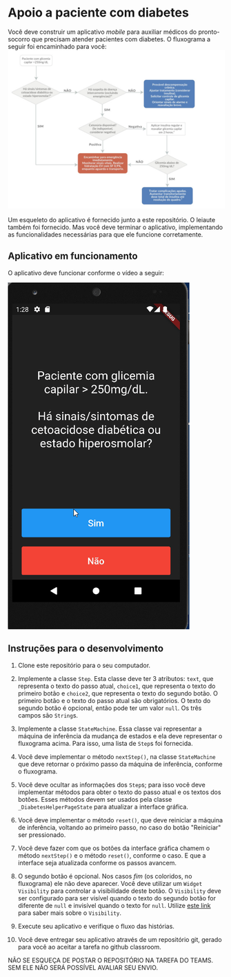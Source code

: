 # Apoio a paciente com diabetes

Você deve construir um aplicativo _mobile_ para auxiliar médicos
do pronto-socorro que precisam atender pacientes com diabetes.
O fluxograma a seguir foi encaminhado para você:
![Fluxograma atendimento diabetes](doc/diabetes-fluxograma.png.jpg)

Um esqueleto do aplicativo é fornecido junto a este repositório. O leiaute também foi fornecido. Mas você deve terminar o aplicativo, implementando as funcionalidades necessárias para que ele funcione corretamente.

## Aplicativo em funcionamento

O aplicativo deve funcionar conforme o vídeo a seguir:

![Aplicativo em funcionamento](doc/diabetes.gif)


## Instruções para o desenvolvimento

1. Clone este repositório para o seu computador.
2. Implemente a classe `Step`. Esta classe deve ter 3 atributos: `text`, que representa o texto do passo atual, `choice1`, que representa o texto do primeiro botão e `choice2`, que representa o texto do segundo botão. O primeiro botão e o texto do passo atual são obrigatórios. O texto do segundo botão é opcional, então pode ter um valor `null`. Os três campos são `String`s.
3. Implemente a classe `StateMachine`. Essa classe vai representar a máquina de inferência da mudança de estados e ela deve representar o fluxograma acima. Para isso, uma lista de `Step`s foi fornecida.
4. Você deve implementar o método `nextStep()`, na classe `StateMachine` que deve retornar o próximo passo da máquina de inferência, conforme o fluxograma.
5. Você deve ocultar as informações dos `Step`s; para isso você deve implementar métodos para obter o texto do passo atual e os textos dos botões. Esses métodos devem ser usados pela classe `_DiabetesHelperPageState` para atualizar a interface gráfica.
6. Você deve implementar o método `reset()`, que deve reiniciar a máquina de inferência, voltando ao primeiro passo, no caso do botão "Reiniciar" ser pressionado.
7. Você deve fazer com que os botôes da interface gráfica chamem o método `nextStep()` e o método `reset()`, conforme o caso. E que a interface seja atualizada conforme os passos avancem.
8. O segundo botão é opcional. Nos casos _fim_ (os coloridos, no fluxograma) ele não deve aparecer. Você deve utilizar um `Widget` `Visibility` para controlar a visibilidade deste botão. O `Visibility` deve ser configurado para ser visível quando o texto do segundo botão for diferente de `null` e invisível quando o texto for `null`. Utilize [este link](https://api.flutter.dev/flutter/widgets/Visibility-class.html) para saber mais sobre o `Visibility`.

9. Execute seu aplicativo e verifique o fluxo das histórias.
10. Você deve entregar seu aplicativo através de um repositório git, gerado para você ao aceitar a tarefa no github classroom. 

NÃO SE ESQUEÇA DE POSTAR O REPOSITÓRIO NA TAREFA DO TEAMS. SEM ELE NÃO SERÁ POSSÍVEL AVALIAR SEU ENVIO.
